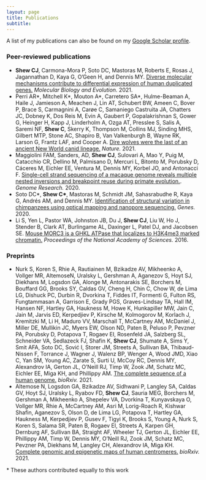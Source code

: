 ```yaml
---
layout: page
title: Publications
subtitle: 
---
```


A list of my publications can also be found on my [Google Scholar profile](https://scholar.google.com/citations?user=A_zf528AAAAJ&hl=en&oi=ao).

### Peer-reviewed publications
- **Shew CJ**, Carmona-Mora P, Soto DC, Mastoras M, Roberts E, Rosas J, Jagannathan D, Kaya G, O’Geen H, and Dennis MY. [Diverse molecular mechanisms contribute to differential expression of human duplicated genes.](https://academic.oup.com/mbe/article/38/8/3060/6261769) *Molecular Biology and Evolution.* 2021.
- Perri AR\*, Mitchell K\*, Mouton A\*, Carretero SA\*, Hulme-Beaman A, Haile J, Jamieson A, Meachen J, Lin AT, Schubert BW, Ameen C, Bover P, Brace S, Carmagnini A, Carøe C, Samaniego Castruita JA, Chatters JC, Dobney K, Dos Reis M, Evin A, Gaubert P, Gopalakrishnan S, Gower G, Heinger H, Kapp J, Linderholm A, Ozga AT, Presslee S, Salis A, Saremi NF, **Shew C**, Skerry K, Thompson M, Collins MJ, Sinding MHS, Gilbert MTP, Stone AC, Shapiro B, Van Valkenburgh B, Wayne RK, Larson G, Frantz LAF, and Cooper A. [Dire wolves were the last of an ancient New World canid lineage.](https://www.nature.com/articles/s41586-020-03082-x) *Nature.* 2021.
- Maggiolini FAM, Sanders, AD, **Shew CJ**, Sulovari A, Mao Y, Puig M, Catacchio CR, Dellino M, Palmisano D, Mercuri L, Bitonto M, Porubsky D, Cáceres M, Eichler EE, Ventura M, Dennis MY, Korbel JO, and Antonacci F. [Single-cell strand sequencing of a macaque genome reveals multiple nested inversions and breakpoint reuse during primate evolution.](https://genome.cshlp.org/content/30/11/1680.short). *Genome Research.* 2020.
- Soto DC\*, **Shew C\***, Mastoras M, Schmidt JM, Sahasrabudhe R, Kaya G, Andrés AM, and Dennis MY. [Identification of structural variation in chimpanzees using optical mapping and nanopore sequencing.](https://www.mdpi.com/2073-4425/11/3/276) *Genes.* 2020.
- Li S, Yen L, Pastor WA, Johnston JB, Du J, **Shew CJ**, Liu W, Ho J, Stender B, Clark AT, Burlingame AL, Daxinger L, Patel DJ, and Jacobsen SE. [Mouse MORC3 is a GHKL ATPase that localizes to H3K4me3 marked chromatin.](https://www.pnas.org/content/113/35/E5108.short) *Proceedings of the National Academy of Sciences.* 2016.

### Preprints
- Nurk S, Koren S, Rhie A, Rautiainen M, Bzikadze AV, Mikheenko A, Vollger MR, AltemoseN, Uralsky L, Gershman A, Aganezov S, Hoyt SJ, Diekhans M, Logsdon GA, Alonge M, Antonarakis SE, Borchers M, Bouffard GG, Brooks SY, Caldas GV, Cheng H, Chin C, Chow W, de Lima LG, Dishuck PC, Durbin R, Dvorkina T, Fiddes IT, Formenti G, Fulton RS, Fungtammasan A, Garrison E, Grady PGS, Graves-Lindsay TA, Hall IM, Hansen NF, Hartley GA, Haukness M, Howe K, Hunkapiller MW, Jain C, Jain M, Jarvis ED, Kerpedjiev P, Kirsche M, Kolmogorov M, Korlach J, Kremitzki M, Li H, Maduro VV, Marschall T, McCartney AM, McDaniel J, Miller DE, Mullikin JC, Myers EW, Olson ND, Paten B, Peluso P, Pevzner PA, Porubsky D, Potapova T, Rogaev EI, Rosenfeld JA, Salzberg SL, Schneider VA, Sedlazeck FJ, Shafin K, **Shew CJ**, Shumate A, Sims Y, Smit AFA, Soto DC, Sović I, Storer JM, Streets A, Sullivan BA, Thibaud-Nissen F, Torrance J, Wagner J, Walenz BP, Wenger A, Wood JMD, Xiao C, Yan SM, Young AC, Zarate S, Surti U, McCoy RC, Dennis MY, Alexandrov IA, Gerton JL, O’Neill RJ, Timp W, Zook JM, Schatz MC, Eichler EE, Miga KH, and Phillippy AM. [The complete sequence of a human genome.](https://www.biorxiv.org/content/10.1101/2021.05.26.445798v1.abstract) *bioRxiv.* 2021.
- Altemose N,  Logsdon GA,  Bzikadze AV,  Sidhwani P, Langley SA,  Caldas GV, Hoyt SJ, Uralsky L, Ryabov FD, **Shew CJ**, Sauria MEG,  Borchers M,  Gershman A,  Mikheenko A, Shepelev VA, Dvorkina T, Kunyavskaya O, Vollger MR,  Rhie A, McCartney AM,  Asri M, Lorig-Roach R,  Kishwar Shafin, Aganezov S, Olson D, de Lima LG, Potapova T, Hartley GA, Haukness M, Kerpedjiev P, Gusev F, Tigyi K, Brooks S, Young A, Nurk S, Koren S, Salama SR, Paten B, Rogaev EI, Streets A,  Karpen GH,  Dernburg AF, Sullivan BA, Straight AF, Wheeler TJ, Gerton JL,  Eichler EE, Phillippy AM, Timp W, Dennis MY, O’Neill RJ, Zook JM, Schatz MC, Pevzner PA, Diekhans M, Langley CH, Alexandrov IA, Miga KH. [Complete genomic and epigenetic maps of human centromeres.](https://www.biorxiv.org/content/10.1101/2021.07.12.452052v2.abstract) *bioRxiv.* 2021.

\* These authors contributed equally to this work
